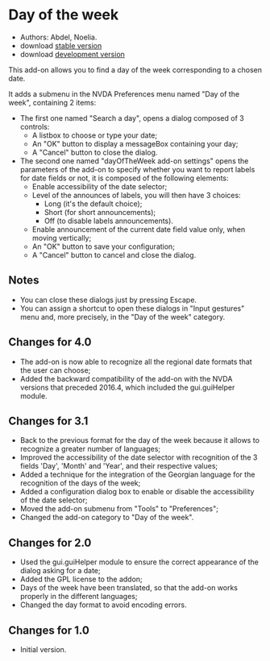 # Day of the week #
*	 Authors: Abdel, Noelia.
*	 download [stable version][1]
*	 download [development version][2]

This add-on allows you to find a day of the week corresponding to a chosen date.

It adds a submenu in the NVDA Preferences menu named "Day of the week", containing 2 items:


*	The first one named "Search a day", opens a dialog composed of 3 controls:
	*	A listbox to choose or type your date;
	*	An "OK" button to display a messageBox containing your day;
	*	A "Cancel" button to close the dialog.
*	The second one named "dayOfTheWeek add-on settings" opens the parameters of the add-on to specify whether you want to report labels for date fields or not, it is composed of the following elements:
	*	Enable accessibility of the date selector;
	*	Level of the announces of labels, you will then have 3 choices:
		*	Long (it's the default choice);
		*	Short (for short announcements);
		*	Off (to disable labels announcements).
	*	Enable announcement of the current date field value only, when moving vertically;
	*	An "OK" button to save your configuration;
	*	A "Cancel" button to cancel and close the dialog.


## Notes ##

*	 You can close these dialogs just by pressing Escape.
*	 You can assign a shortcut to open these dialogs in "Input gestures" menu and, more precisely, in the "Day of the week" category.

## Changes for 4.0 ##

*	 The add-on is now able to recognize all the regional date formats that the user can choose;
*	 Added the backward compatibility of the add-on with the NVDA versions that preceded 2016.4, which included the gui.guiHelper module.

## Changes for 3.1 ##

*	 Back to the previous format for the day of the week because it allows to recognize a greater number of languages;
*	 Improved the accessibility of the date selector with recognition of the 3 fields 'Day', 'Month' and 'Year', and their respective values;
*	 Added a technique for the integration of the Georgian language for the recognition of the days of the week;
*	 Added a configuration dialog box to enable or disable the accessibility of the date selector;
*	 Moved the add-on submenu from "Tools" to "Preferences";
*	 Changed the add-on category to "Day of the week".

## Changes for 2.0 ##

*	 Used the gui.guiHelper module to ensure the correct appearance of the dialog asking for a date;
*	 Added the GPL license to the addon;
*	 Days of the week have been translated, so that the add-on works properly in the different languages;
*	 Changed the day format to avoid encoding errors.

## Changes for 1.0 ##

*	 Initial version.

[1]: https://github.com/abdel792/dayOfTheWeek/releases/download/v4.2/dayOfTheWeek-4.2.nvda-addon

[2]: https://github.com/abdel792/dayOfTheWeek/releases/download/v4.2/dayOfTheWeek-4.2.nvda-addon
